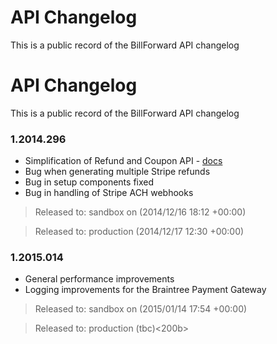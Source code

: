 API Changelog
=============

This is a public record of the BillForward API changelog

API Changelog
=============

This is a public record of the BillForward API changelog

### 1.2014.296 

-   Simplification of Refund and Coupon API - [docs](https://app-sandbox.billforward.net/#/api/method/refunds)
-   Bug when generating multiple Stripe refunds
-   Bug in setup components fixed
-   Bug in handling of Stripe ACH webhooks


>   Released to: sandbox on (2014/12/16 18:12 +00:00)

>   Released to: production (2014/12/17 12:30 +00:00)


### 1.2015.014

-   General performance improvements
-   Logging improvements for the Braintree Payment Gateway


>   Released to: sandbox on (2015/01/14 17:54 +00:00)

>   Released to: production (tbc)<200b>
